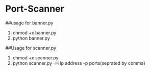 # Port-Scanner

##usage for banner.py
1. chmod +x banner.py
2. python banner.py

##Usage for scanner.py
1. chmod +x scanner.py
2. python scanner.py -H ip address -p ports(seprated by comma)

